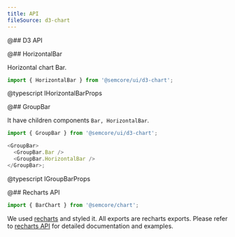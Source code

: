 ```yaml
---
title: API
fileSource: d3-chart
---
```


@## D3 API

@## HorizontalBar

Horizontal chart Bar.

```js
import { HorizontalBar } from '@semcore/ui/d3-chart';
```

@typescript IHorizontalBarProps

@## GroupBar

It have children components `Bar, HorizontalBar`.

```js
import { GroupBar } from '@semcore/ui/d3-chart';

<GroupBar>
  <GroupBar.Bar />
  <GroupBar.HorizontalBar />
</GroupBar>;
```

@typescript IGroupBarProps

@## Recharts API

```js
import { BarChart } from '@semcore/chart';
```

We used [recharts](http://recharts.org) and styled it. All exports are recharts exports. Please refer to [recharts API](http://recharts.org/en-US/api) for detailed documentation and examples.
